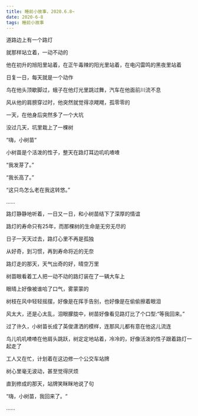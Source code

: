 ```yaml
---
title: 睡前小故事，2020.6.8~
date: 2020-6-8
tags: 睡前小故事
---
```


道路边上有一个路灯

就那样站立着，一动不动的<!-- more -->

他在初升的旭阳里站着，在正午毒辣的阳光里站着，在电闪雷鸣的黑夜里站着

日复一日，每天就是一个动作

鸟在他头顶歇脚过，蛾子在他灯光里跳过舞，汽车在他面前川流不息

风从他的肩膀穿过时，他突然就觉得凉飕飕，孤零零的

一天，在他身后突然多了一个大坑

没过几天，坑里栽上了一棵树

“嗨，小树苗“

小树苗是个活泼的性子，整天在路灯耳边叽叽喳喳

“我发芽了。”

“我长高了。”

“这只鸟怎么老在我这转悠。”

......


路灯静静地听着，一日又ー日，和小树苗结下了深厚的情谊

路灯的寿命只有25年，而那棵树的生命是无穷无尽的

日子一天天过去，路灯心里不再是孤独

从好奇，到习惯，再到寿命将近的无奈

路灯走的那天，天气出奇的好，晴空万里

树苗眼看着工人把一动不动的路灯装在了一辆大车上

眼晴上好像被谁哈了口气，雾蒙蒙的

树枝在风中轻轻摇摆，好像是在挥手告别，也好像是在偷偷擦着眼泪

风太大，还是心太乱，泪眼朦胧中，树苗好像看见路灯比了个口型:“等我回来。”

过了许久，小树苗长成了英俊潇洒的模样，连那风儿都有意在他这儿流连

鸟儿叽叽喳喳在他肩头跳跃，树定定地站着，冷冷的，好像活泼的性子跟着路灯一起走了

工人又在忙，计划着在这边修一个公交车站牌

树心里毫无波动，甚至觉得厌烦

直到修成的那天，站牌笑眯眯地说了句

“嗨，小树苗，我回来了。“

......